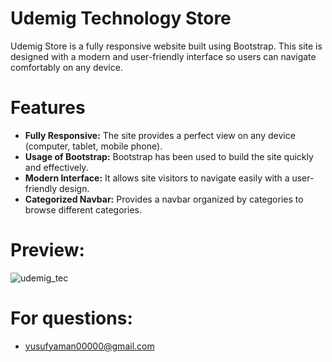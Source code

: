 # Udemig Technology Store


Udemig Store is a fully responsive website built using Bootstrap. This site is designed with a modern and user-friendly interface so users can navigate comfortably on any device.

# Features 

- **Fully Responsive:** The site provides a perfect view on any device (computer, tablet, mobile phone).
- **Usage of Bootstrap:** Bootstrap has been used to build the site quickly and effectively.
- **Modern Interface:** It allows site visitors to navigate easily with a user-friendly design.
- **Categorized Navbar:** Provides a navbar organized by categories to browse different categories.


# Preview:
![udemig_tec](https://github.com/yusufyaman07/udemig_technology_store/assets/148998418/229e071a-2282-4eaf-8a27-4b446379ba50)


# For questions:

- yusufyaman00000@gmail.com
